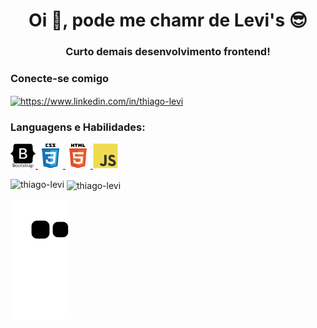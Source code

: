 <h1 align="center">Oi 👋, pode me chamr de Levi's 😎 </h1>
<h3 align="center">Curto demais desenvolvimento frontend!</h3>

<h3 align="left">Conecte-se comigo </h3>
<p align="left">
<a href="https://linkedin.com/in/https://www.linkedin.com/in/thiago-levi" target="blank"><img align="center" src="https://raw.githubusercontent.com/rahuldkjain/github-profile-readme-generator/master/src/images/icons/Social/linked-in-alt.svg" alt="https://www.linkedin.com/in/thiago-levi" height="30" width="40" /></a>
</p>
<h3 align="left">Languagens e Habilidades:</h3>

<p align="left"> <a href="https://getbootstrap.com" target="_blank" rel="noreferrer"> 
 <img src="https://raw.githubusercontent.com/devicons/devicon/master/icons/bootstrap/bootstrap-plain-wordmark.svg" alt="bootstrap" width="40" height="40"/> </a> <a href="https://www.w3schools.com/css/" target="_blank" rel="noreferrer"> <img src="https://raw.githubusercontent.com/devicons/devicon/master/icons/css3/css3-original-wordmark.svg" alt="css3" width="40" height="40"/> </a> <a href="https://www.w3.org/html/" target="_blank" rel="noreferrer"> <img src="https://raw.githubusercontent.com/devicons/devicon/master/icons/html5/html5-original-wordmark.svg" alt="html5" width="40" height="40"/> </a> <a href="https://developer.mozilla.org/en-US/docs/Web/JavaScript" target="_blank" rel="noreferrer"> <img src="https://raw.githubusercontent.com/devicons/devicon/master/icons/javascript/javascript-original.svg" alt="javascript" width="40" height="40"/> </a> </p>

<p><img align="left" src="https://github-readme-stats.vercel.app/api/top-langs?username=thiago-levi&show_icons=true&locale=en&layout=compact&theme=dracula" alt="thiago-levi" /></p>
<p>&nbsp;<img align="center" src="https://github-readme-stats.vercel.app/api?username=thiago-levi&show_icons=true&locale=en&theme=dracula" alt="thiago-levi" /></p>


  ![Snake animation](https://github.com/Thiago-Levi/Thiago-Levi/blob/output/github-contribution-grid-snake.svg)
